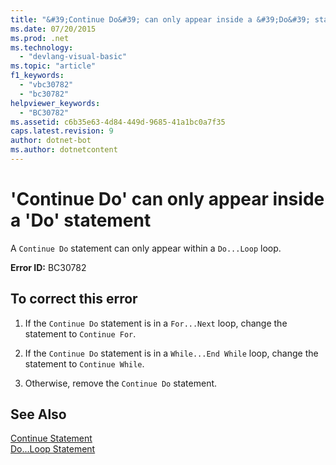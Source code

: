 ```yaml
---
title: "&#39;Continue Do&#39; can only appear inside a &#39;Do&#39; statement"
ms.date: 07/20/2015
ms.prod: .net
ms.technology: 
  - "devlang-visual-basic"
ms.topic: "article"
f1_keywords: 
  - "vbc30782"
  - "bc30782"
helpviewer_keywords: 
  - "BC30782"
ms.assetid: c6b35e63-4d84-449d-9685-41a1bc0a7f35
caps.latest.revision: 9
author: dotnet-bot
ms.author: dotnetcontent
---
```

# &#39;Continue Do&#39; can only appear inside a &#39;Do&#39; statement
A `Continue Do` statement can only appear within a `Do...Loop` loop.  
  
 **Error ID:** BC30782  
  
## To correct this error  
  
1.  If the `Continue Do` statement is in a `For...Next` loop, change the statement to `Continue For`.  
  
2.  If the `Continue Do` statement is in a `While...End While` loop, change the statement to `Continue While`.  
  
3.  Otherwise, remove the `Continue Do` statement.  
  
## See Also  
 [Continue Statement](../../visual-basic/language-reference/statements/continue-statement.md)  
 [Do...Loop Statement](../../visual-basic/language-reference/statements/do-loop-statement.md)
